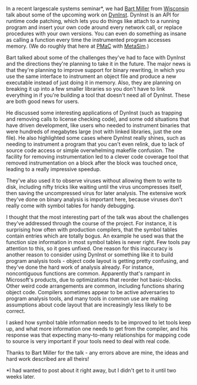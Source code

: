 <!--
.. title: Talk: Bart Miller and Dyninst
.. date: 2006/02/03 15:33
.. slug: talk-bart-miller-and-dyninst
.. link:
.. description:
.. tags: grad-school, programming, research
-->


In a recent largescale systems seminar*, we had [Bart Miller](http://www.cs.wisc.edu/~bart/) from [Wisconsin](http://www.cs.wisc.edu/) talk about some of the upcoming work on [DynInst](http://www.dyninst.org). DynInst is an API for runtime code patching, which lets you do things like attach to a running program and insert your own code around every network call, or replace procedures with your own versions. You can even do something as insane as calling a function every time the instrumented program accesses memory. (We do roughly that here at [PMaC](http://www.sdsc.edu/PMaC/) with [MetaSim](http://www.sdsc.edu/PMaC/MetaSim/metasim.html).)

Bart talked about some of the challenges they've had to face with DynInst and the directions they're planning to take it in the future. The major news is that they're planning to improve support for binary rewriting, in which you use the same interface to instrument an object file and produce a new executable instead of just doing it in memory. Also, they are planning on breaking it up into a few smaller libraries so you don't have to link everything in if you're building a tool that doesn't need all of DynInst. These are both good news for users.

He discussed some interesting applications of DynInst (such as trapping and removing calls to license checking code), and some odd situations that have driven development, like users who needed to instrument binaries that were hundreds of megabytes large (not with linked libraries, just the one file). He also highlighted some cases where DynInst really shines, such as needing to instrument a program that you can't even relink, due to lack of source code access or simple overwhelming makefile confusion. The facility for removing instrumentation led to a clever code coverage tool that removed instrumentation on a block after the block was touched once, leading to a really impressive speedup.

They've also used it to observe viruses without allowing them to write to disk, including nifty tricks like waiting until the virus uncompresses itself, then saving the uncompressed virus for later analysis. The extensive work they've done on binary analysis is important here, because viruses don't really come with symbol tables for handy debugging.

I thought that the most interesting part of the talk was about the challenges they've addressed through the course of the project. For instance, it is surprising how often with production compilers, that the symbol tables contain entries which are totally bogus. An example he used was that the function size information in most symbol tables is never right. Few tools pay attention to this, so it goes unfixed. One reason for this inaccuracy is another reason to consider using DynInst or something like it to build program analysis tools - object code layout is getting pretty confusing, and they've done the hard work of analysis already. For instance, noncontiguous functions are common. Apparently that's rampant in Microsoft's products, due to optimizations that reorder hot basic-blocks. Other weird code arrangements are common, including functions sharing object code. Compilers sometimes appear to be active adversaries to program analysis tools, and many tools in common use are making assumptions about code layout that are increasingly less likely to be correct.

I asked how symbol table information needs to be improved to let tools keep up, and what more information one needs to get from the compiler, and his response was that expecting many-to-many relationships for mapping code to source is very important if your tools need to deal with real code.

Thanks to Bart Miller for the talk - any errors above are mine, the ideas and hard work described are all theirs!

*I had wanted to post about it right away, but I didn't get to it until two weeks later.
